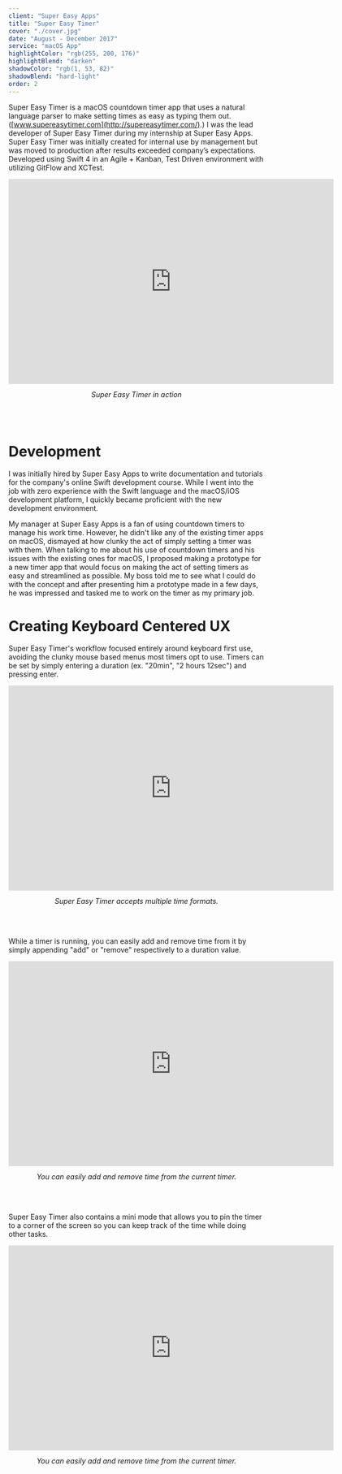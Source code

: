 ```yaml
---
client: "Super Easy Apps"
title: "Super Easy Timer"
cover: "./cover.jpg"
date: "August - December 2017"
service: "macOS App"
highlightColor: "rgb(255, 200, 176)"
highlightBlend: "darken"
shadowColor: "rgb(1, 53, 82)"
shadowBlend: "hard-light"
order: 2
---
```

Super Easy Timer is a macOS countdown timer app that uses a natural language parser to make
setting times as easy as typing them out. ([www.supereasytimer.com](http://supereasytimer.com/).)
I was the lead developer of Super Easy Timer during my internship at Super Easy Apps. Super Easy Timer was initially created for internal use by management but was moved to production after results exceeded company’s expectations. Developed using Swift 4 in an Agile + Kanban, Test Driven environment with utilizing GitFlow and XCTest.

<iframe src='https://gfycat.com/ifr/sourfamiliararrowana' title="Super Easy Timer in action" frameborder='0' scrolling='no' allowfullscreen width='640' height='404'></iframe>

<div style="width: 100%; text-align: center; padding-bottom: 48px; padding-top:12px;">
    <em>
        Super Easy Timer in action
    </em>
</div>

# Development
I was initially hired by Super Easy Apps to write documentation and tutorials for the company's
online Swift development course. While I went into the job with zero experience with
the Swift language and the macOS/iOS development platform, I quickly became proficient with the
new development environment.

My manager at Super Easy Apps is a fan of using countdown timers to manage his work time.
However, he didn't like any of the existing timer apps on macOS, dismayed at how clunky the act of simply setting a timer was with them.
When talking to me about his use of countdown timers and his issues with the existing ones for macOS, I proposed making a prototype for a new timer app that would focus on making the act of setting timers as easy and streamlined as possible. My boss told me to see what I could do with the concept and after presenting him
a prototype made in a few days, he was impressed and tasked me to work on the timer as my primary job.

# Creating Keyboard Centered UX
Super Easy Timer's workflow focused entirely around keyboard first use, avoiding the clunky mouse based menus most timers
opt to use. Timers can be set by simply entering a duration (ex. "20min", "2 hours 12sec") and pressing enter.

<iframe src='https://gfycat.com/ifr/impoliteshadowyaustrianpinscher' title="Super Easy Timer accepts multiple time formats." frameborder='0' scrolling='no' allowfullscreen width='640' height='404'></iframe>

<div style="width: 100%; text-align: center; padding-bottom: 48px; padding-top:12px;">
    <em>
        Super Easy Timer accepts multiple time formats.
    </em>
</div>

While a timer is running, you can easily add and remove time from it by simply appending "add" or "remove" respectively to a
duration value.

<iframe src='https://gfycat.com/ifr/aggressiveperkybluet' title="You can easily add and remove time from the current timer." frameborder='0' scrolling='no' allowfullscreen width='640' height='404'></iframe>

<div style="width: 100%; text-align: center; padding-bottom: 48px; padding-top:12px;">
    <em>
        You can easily add and remove time from the current timer.
    </em>
</div>

Super Easy Timer also contains a mini mode that allows you to pin the timer to a corner of the screen so you can keep track of
the time while doing other tasks.

<iframe src='https://gfycat.com/ifr/inborngrimcockatoo' title="Mini mode lets you keep track of the time while doing other tasks" frameborder='0' scrolling='no' allowfullscreen width='640' height='404'></iframe>

<div style="width: 100%; text-align: center; padding-bottom: 48px; padding-top:12px;">
    <em>
        You can easily add and remove time from the current timer.
    </em>
</div>
